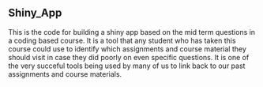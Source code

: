 ## Shiny_App


This is the code for building a shiny app based on the mid term questions in a coding based course. It is a tool that any student who has taken this course could use to identify which assignments and course material they should visit in case they did poorly on even specific questions. It is one of the very succeful tools being used by many of us to link back to our past assignments and course materials.
